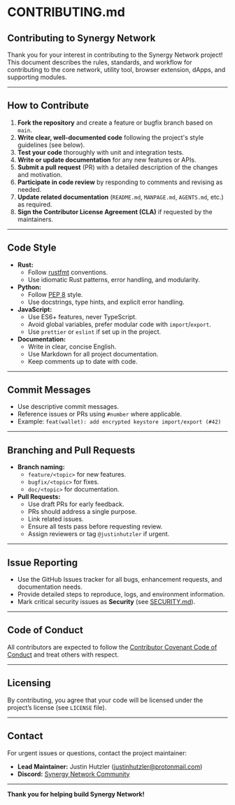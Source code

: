 # CONTRIBUTING.md

## Contributing to Synergy Network

Thank you for your interest in contributing to the Synergy Network project!
This document describes the rules, standards, and workflow for contributing to the core network, utility tool, browser extension, dApps, and supporting modules.

---

## How to Contribute

1. **Fork the repository** and create a feature or bugfix branch based on `main`.
2. **Write clear, well-documented code** following the project's style guidelines (see below).
3. **Test your code** thoroughly with unit and integration tests.
4. **Write or update documentation** for any new features or APIs.
5. **Submit a pull request** (PR) with a detailed description of the changes and motivation.
6. **Participate in code review** by responding to comments and revising as needed.
7. **Update related documentation** (`README.md`, `MANPAGE.md`, `AGENTS.md`, etc.) as required.
8. **Sign the Contributor License Agreement (CLA)** if requested by the maintainers.

---

## Code Style

- **Rust:**
  - Follow [rustfmt](https://github.com/rust-lang/rustfmt) conventions.
  - Use idiomatic Rust patterns, error handling, and modularity.
- **Python:**
  - Follow [PEP 8](https://www.python.org/dev/peps/pep-0008/) style.
  - Use docstrings, type hints, and explicit error handling.
- **JavaScript:**
  - Use ES6+ features, never TypeScript.
  - Avoid global variables, prefer modular code with `import`/`export`.
  - Use `prettier` or `eslint` if set up in the project.
- **Documentation:**
  - Write in clear, concise English.
  - Use Markdown for all project documentation.
  - Keep comments up to date with code.

---

## Commit Messages

- Use descriptive commit messages.
- Reference issues or PRs using `#number` where applicable.
- Example:
  `feat(wallet): add encrypted keystore import/export (#42)`

---

## Branching and Pull Requests

- **Branch naming:**
  - `feature/<topic>` for new features.
  - `bugfix/<topic>` for fixes.
  - `doc/<topic>` for documentation.
- **Pull Requests:**
  - Use draft PRs for early feedback.
  - PRs should address a single purpose.
  - Link related issues.
  - Ensure all tests pass before requesting review.
  - Assign reviewers or tag `@justinhutzler` if urgent.

---

## Issue Reporting

- Use the GitHub Issues tracker for all bugs, enhancement requests, and documentation needs.
- Provide detailed steps to reproduce, logs, and environment information.
- Mark critical security issues as **Security** (see [SECURITY.md](SECURITY.md)).

---

## Code of Conduct

All contributors are expected to follow the [Contributor Covenant Code of Conduct](https://www.contributor-covenant.org/) and treat others with respect.

---

## Licensing

By contributing, you agree that your code will be licensed under the project’s license (see `LICENSE` file).

---

## Contact

For urgent issues or questions, contact the project maintainer:

- **Lead Maintainer:** Justin Hutzler (justinhutzler@protonmail.com)
- **Discord:** [Synergy Network Community](https://discord.gg/synergynetwork)

---

**Thank you for helping build Synergy Network!**
